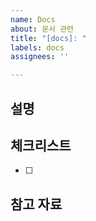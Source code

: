 ```yaml
---
name: Docs
about: 문서 관련
title: "[docs]: "
labels: docs
assignees: ''

---
```


## 설명
<!-- 진행할 작업 내용 작성 -->

## 체크리스트
- [ ]

## 참고 자료

<!-- 참고한 레퍼런스 -->
